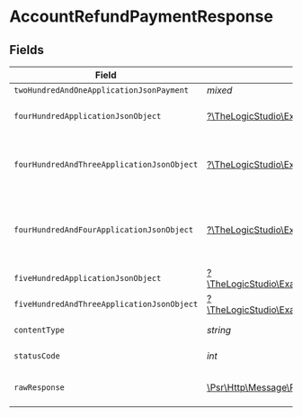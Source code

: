 # AccountRefundPaymentResponse


## Fields

| Field                                                                                                                                                                                  | Type                                                                                                                                                                                   | Required                                                                                                                                                                               | Description                                                                                                                                                                            |
| -------------------------------------------------------------------------------------------------------------------------------------------------------------------------------------- | -------------------------------------------------------------------------------------------------------------------------------------------------------------------------------------- | -------------------------------------------------------------------------------------------------------------------------------------------------------------------------------------- | -------------------------------------------------------------------------------------------------------------------------------------------------------------------------------------- |
| `twoHundredAndOneApplicationJsonPayment`                                                                                                                                               | *mixed*                                                                                                                                                                                | :heavy_minus_sign:                                                                                                                                                                     | Payment Created                                                                                                                                                                        |
| `fourHundredApplicationJsonObject`                                                                                                                                                     | [?\TheLogicStudio\ExactPayments\Models\Operations\AccountRefundPaymentResponseBody](../../Models/Operations/AccountRefundPaymentResponseBody.md)                                       | :heavy_minus_sign:                                                                                                                                                                     | **Bad Request**\<br/>When there are errors in the payload.<br/>                                                                                                                        |
| `fourHundredAndThreeApplicationJsonObject`                                                                                                                                             | [?\TheLogicStudio\ExactPayments\Models\Operations\AccountRefundPaymentPaymentsResponseBody](../../Models/Operations/AccountRefundPaymentPaymentsResponseBody.md)                       | :heavy_minus_sign:                                                                                                                                                                     | **Access Denied**\<br/>Credentials supplied do not grant access to the requested resource.<br/>                                                                                        |
| `fourHundredAndFourApplicationJsonObject`                                                                                                                                              | [?\TheLogicStudio\ExactPayments\Models\Operations\AccountRefundPaymentPaymentsResponseResponseBody](../../Models/Operations/AccountRefundPaymentPaymentsResponseResponseBody.md)       | :heavy_minus_sign:                                                                                                                                                                     | **Not Found**\<br/>\<br/>When you'll get `401 Unauthorized` response:<br/>- When there are no Accounts/Orders/Payment found.<br/>                                                      |
| `fiveHundredApplicationJsonObject`                                                                                                                                                     | [?\TheLogicStudio\ExactPayments\Models\Operations\AccountRefundPaymentPaymentsResponse500ResponseBody](../../Models/Operations/AccountRefundPaymentPaymentsResponse500ResponseBody.md) | :heavy_minus_sign:                                                                                                                                                                     | **Internal Server Error**<br/>                                                                                                                                                         |
| `fiveHundredAndThreeApplicationJsonObject`                                                                                                                                             | [?\TheLogicStudio\ExactPayments\Models\Operations\AccountRefundPaymentPaymentsResponse503ResponseBody](../../Models/Operations/AccountRefundPaymentPaymentsResponse503ResponseBody.md) | :heavy_minus_sign:                                                                                                                                                                     | **Service Unavailable**<br/>                                                                                                                                                           |
| `contentType`                                                                                                                                                                          | *string*                                                                                                                                                                               | :heavy_check_mark:                                                                                                                                                                     | HTTP response content type for this operation                                                                                                                                          |
| `statusCode`                                                                                                                                                                           | *int*                                                                                                                                                                                  | :heavy_check_mark:                                                                                                                                                                     | HTTP response status code for this operation                                                                                                                                           |
| `rawResponse`                                                                                                                                                                          | [\Psr\Http\Message\ResponseInterface](https://www.php-fig.org/psr/psr-7/#33-psrhttpmessageresponseinterface)                                                                           | :heavy_minus_sign:                                                                                                                                                                     | Raw HTTP response; suitable for custom response parsing                                                                                                                                |